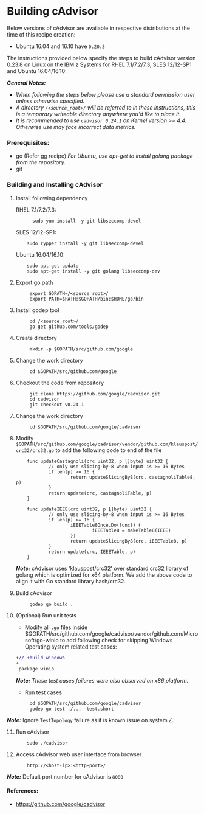 <!---PACKAGE:cAdvisor--->
<!---DISTRO:SLES 12:0.24.1--->
<!---DISTRO:RHEL 7.1:0.24.1--->
<!---DISTRO:Ubuntu 16.x:0.24.1--->

# Building cAdvisor

Below versions of cAdvisor are available in respective distributions at the time of this recipe creation:

*    Ubuntu 16.04 and 16.10 have `0.20.5`

The instructions provided below specify the steps to build cAdvisor version 0.23.8 on Linux on the IBM z Systems for RHEL 7.1/7.2/7.3, SLES 12/12-SP1 and Ubuntu 16.04/16.10:

_**General Notes:**_   
- _When following the steps below please use a standard permission user unless otherwise specified._     
- _A directory `/<source_root>/` will be referred to in these instructions, this is a temporary writeable directory anywhere you'd like to place it._
- _It is recommended to use `cadvisor 0.24.1` on Kernel version >= 4.4. Otherwise use may face incorrect data metrics._

### Prerequisites:
* go (Refer [go](https://github.com/linux-on-ibm-z/docs/wiki/Building-Go-1.7) recipe)  _For Ubuntu, use apt-get to install golang package from the repository._
* git


### Building and Installing cAdvisor

1. Install following dependency

   RHEL 7.1/7.2/7.3: 
   ```
         sudo yum install -y git libseccomp-devel
    ```
  
   SLES 12/12-SP1:
    ```
        sudo zypper install -y git libseccomp-devel
    ```
	
	Ubuntu 16.04/16.10:
    ```
		sudo apt-get update
		sudo apt-get install -y git golang libseccomp-dev
    ```
	
2. Export go path
 
   ```
        export GOPATH=/<source_root>/ 
        export PATH=$PATH:$GOPATH/bin:$HOME/go/bin

   ```
3. Install godep tool 
    ```
         cd /<source_root>/
         go get github.com/tools/godep
    ```

4. Create directory 
    ```
         mkdir -p $GOPATH/src/github.com/google
    ```

5. Change the work directory
    ```
         cd $GOPATH/src/github.com/google
    ```

6. Checkout the code from repository
    ```
         git clone https://github.com/google/cadvisor.git
         cd cadvisor
         git checkout v0.24.1
    ```

7. Change the work directory
    ```  
         cd $GOPATH/src/github.com/google/cadvisor
    ```
8. Modify `$GOPATH/src/github.com/google/cadvisor/vendor/github.com/klauspost/crc32/crc32.go` to add the following code to end of the file
 
	```
		func updateCastagnoli(crc uint32, p []byte) uint32 {
				// only use slicing-by-8 when input is >= 16 Bytes
				if len(p) >= 16 {
						return updateSlicingBy8(crc, castagnoliTable8, p)
				}
				return update(crc, castagnoliTable, p)
		}

		func updateIEEE(crc uint32, p []byte) uint32 {
				// only use slicing-by-8 when input is >= 16 Bytes
				if len(p) >= 16 {
						iEEETable8Once.Do(func() {
								iEEETable8 = makeTable8(IEEE)
						})
						return updateSlicingBy8(crc, iEEETable8, p)
				}
				return update(crc, IEEETable, p)
		}
	```
	
	_**Note:**_ 
    cAdvisor uses 'klauspost/crc32' over standard crc32 library of golang which is optimized for x64 platform. We add the above code to align it with Go standard library hash/crc32.
	
9. Build cAdvisor
    ```
         godep go build .
    ```

10. (Optional) Run unit tests  
    * Modify all `.go` files inside $GOPATH/src/github.com/google/cadvisor/vendor/github.com/Microsoft/go-winio to add following check for skipping Windows Operating system related test cases:

    ```diff
    +// +build windows
    +
     package winio
    ```

    _**Note:** These test cases failures were also observed on x86 platform._
    * Run test cases
    ```
         cd $GOPATH/src/github.com/google/cadvisor 
         godep go test ./... -test.short
    
    ```

   _**Note:**_ 
    Ignore `TestTopology` failure as it is known issue on system Z.


11. Run cAdvisor
    ```
        sudo ./cadvisor
    ```
	
12. Access cAdvisor web user interface from browser
    ```
        http://<host-ip>:<http-port>/
    ```

  _**Note:**_ 
    Default port number for cAdvisor is `8080`

	
#### References:
* https://github.com/google/cadvisor

